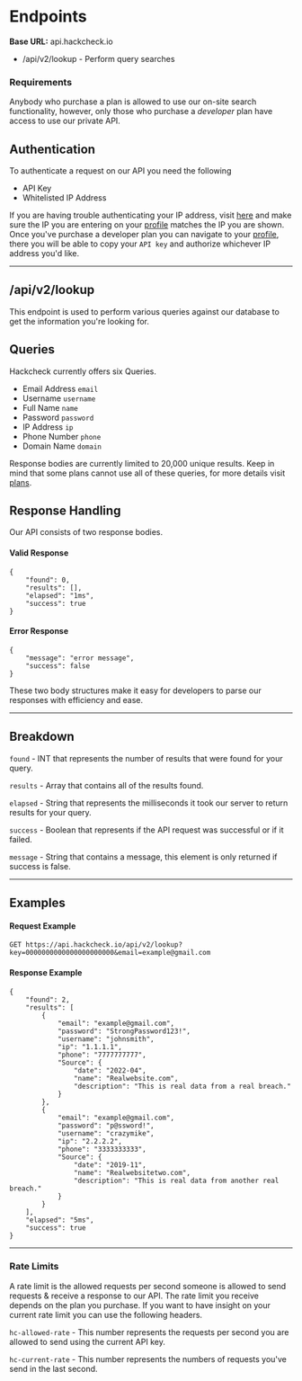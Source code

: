 # Endpoints
**Base URL:** api.hackcheck.io
* /api/v2/lookup - Perform query searches 

### Requirements
Anybody who purchase a plan is allowed to use our on-site search functionality, however, only those who purchase a _developer_ plan have access to use our private API.

## Authentication
To authenticate a request on our API you need the following
- API Key
- Whitelisted IP Address

If you are having trouble authenticating your IP address, visit [here](https://api.hackcheck.io/api/v2/ip) and make sure the IP you are entering on your [profile](https://hackcheck.io/profile) matches the IP you are shown.
Once you've purchase a developer plan you can navigate to your [profile](https://hackcheck.io/profile), there you will be able to copy your `API key` and authorize whichever IP address you'd like.

---
## /api/v2/lookup
This endpoint is used to perform various queries against our database to get the information you're looking for.


## Queries
Hackcheck currently offers six Queries.
- Email Address `email`
- Username      `username`
- Full Name     `name`
- Password      `password`
- IP Address    `ip`
- Phone Number  `phone`
- Domain Name   `domain`

Response bodies are currently limited to 20,000 unique results.
Keep in mind that some plans cannot use all of these queries, for more details visit [plans](https://hackcheck.io/plans). 


## Response Handling
Our API consists of two response bodies.
#### Valid Response
```
{
    "found": 0,
    "results": [],
    "elapsed": "1ms",
    "success": true
}
```
#### Error Response
```
{
    "message": "error message",
    "success": false
}
```

These two body structures make it easy for developers to parse our responses with efficiency and ease. 

---
## Breakdown
`found` - INT that represents the number of results that were found for your query.

`results` - Array that contains all of the results found.

`elapsed` - String that represents the milliseconds it took our server to return results for your query.

`success` - Boolean that represents if the API request was successful or if it failed.

`message` - String that contains a message, this element is only returned if success is false.

---
## Examples
#### Request Example
`GET https://api.hackcheck.io/api/v2/lookup?key=0000000000000000000000&email=example@gmail.com`

#### Response Example
```
{
    "found": 2,
    "results": [
        {
            "email": "example@gmail.com",
            "password": "StrongPassword123!",
            "username": "johnsmith",
            "ip": "1.1.1.1",
            "phone": "7777777777",
            "Source": {
                "date": "2022-04",
                "name": "Realwebsite.com",
                "description": "This is real data from a real breach."
            }
        },
        {
            "email": "example@gmail.com",
            "password": "p@ssword!",
            "username": "crazymike",
            "ip": "2.2.2.2",
            "phone": "3333333333",
            "Source": {
                "date": "2019-11",
                "name": "Realwebsitetwo.com",
                "description": "This is real data from another real breach."
            }
        }
    ],
    "elapsed": "5ms",
    "success": true
}
```

---
### Rate Limits
A rate limit is the allowed requests per second someone is allowed to send requests & receive a response to our API. The rate limit you receive depends on the plan you purchase.
If you want to have insight on your current rate limit you can use the following headers.

```hc-allowed-rate``` - This number represents the requests per second you are allowed to send using the current API key.

```hc-current-rate``` - This number represents the numbers of requests you've send in the last second.
